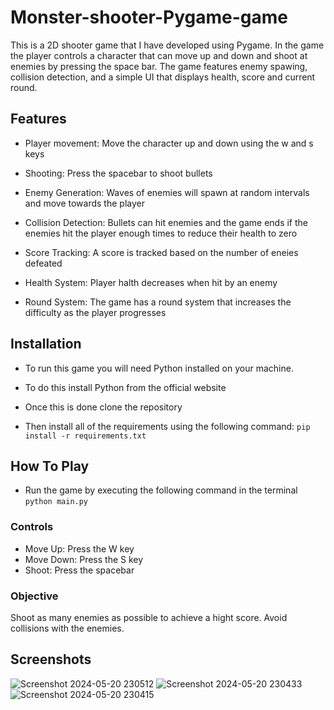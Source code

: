 # Monster-shooter-Pygame-game
This is a 2D shooter game that I have developed using Pygame. In the game the player controls a character that can move up and down and shoot at enemies by pressing the space bar. The game features enemy spawing, collision detection, and a simple UI that displays health, score and current round. 


## Features

- Player movement: Move the character up and down using the w and s keys

- Shooting: Press the spacebar to shoot bullets

- Enemy Generation: Waves of enemies will spawn at random intervals and move towards the player

- Collision Detection: Bullets can hit enemies and the game ends if the enemies hit the player enough times to reduce their health to zero

- Score Tracking: A score is tracked based on the number of eneies defeated

- Health System: Player halth decreases when hit by an enemy

- Round System: The game has a round system that increases the difficulty as the player progresses


## Installation
- To run this game you will need Python installed on your machine.

- To do this install Python from the official website

- Once this is done clone the repository

- Then install all of the requirements using the following command:
`pip install -r requirements.txt`

## How To Play
- Run the game by executing the following command in the terminal `python main.py`

### Controls
- Move Up: Press the W key
- Move Down: Press the S key
- Shoot: Press the spacebar

### Objective

Shoot as many enemies as possible to achieve a hight score. Avoid collisions with the enemies.


## Screenshots

![Screenshot 2024-05-20 230512](https://github.com/Zack-D-44/Monster-shooter-Pygame-game/assets/125923264/0c1c8ab5-e329-4e9e-baf9-1cc0c56b2689)
![Screenshot 2024-05-20 230433](https://github.com/Zack-D-44/Monster-shooter-Pygame-game/assets/125923264/dfeff954-dee1-4904-bb2b-877bf55cf566)
![Screenshot 2024-05-20 230415](https://github.com/Zack-D-44/Monster-shooter-Pygame-game/assets/125923264/3a44403a-a143-4e34-8904-2f3a3dae94d8)



